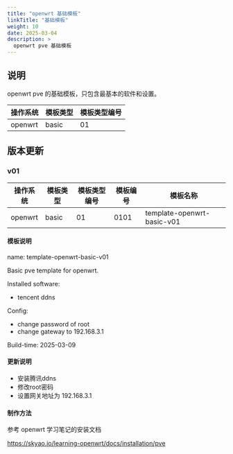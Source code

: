 ```yaml
---
title: "openwrt 基础模板"
linkTitle: "基础模板"
weight: 10
date: 2025-03-04
description: >
  openwrt pve 基础模板
---
```



## 说明

openwrt pve 的基础模板，只包含最基本的软件和设置。

| 操作系统 | 模板类型 | 模板类型编号 |  
| -------- | -------- | -------- | 
| openwrt | basic | 01 | 


## 版本更新

### v01

| 操作系统 | 模板类型 | 模板类型编号 |  模板编号 | 模板名称 | 
| -------- | -------- | -------- | -------- | -------- | 
| openwrt | basic | 01 | 0101 | template-openwrt-basic-v01 | 

#### 模板说明

name: template-openwrt-basic-v01

Basic pve template for openwrt.

Installed software:

- tencent ddns

Config:

- change password of root
- change gateway to 192.168.3.1

Build-time: 2025-03-09

#### 更新说明

- 安装腾讯ddns
- 修改root密码
- 设置网关地址为 192.168.3.1

#### 制作方法

参考 openwrt 学习笔记的安装文档 

https://skyao.io/learning-openwrt/docs/installation/pve